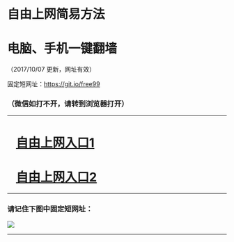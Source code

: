 ﻿# 自由上网简易方法

# 电脑、手机一键翻墙

（2017/10/07 更新，网址有效）

固定短网址：https://git.io/free99

### （微信如打不开，请转到浏览器打开）


***





# &nbsp;&nbsp; <a href="http://ft2433419594.fwq-tz-1001.info/fwqtz01.html?t=1007001284 " target="_blank">自由上网入口1</a>
# &nbsp;&nbsp; <a href="http://ft2511132349.fwq-tz-1002.info/fwqtz02.html?t=10070019267 " target="_blank">自由上网入口2</a>
***

### 请记住下图中固定短网址：

<img src="https://s3-us-west-2.amazonaws.com/fwq-1001/yjfq-20170905okok.png" /> 


***

